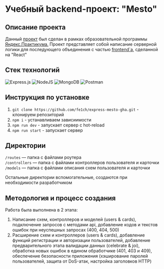 <h1>Учебный backend-проект: "Mesto"</h1>

<h2>Описание проекта</h2>

Данный [проект](https://github.com/fe1ch/express-mesto-gha) был сделан в рамках образовательной программы [Яндекс.Практикума.](https://practicum.yandex.ru/) Проект представляет собой написание серверной логики для последующего объединения с частью [frontend`а](https://github.com/fe1ch/react-mesto-auth), сделанной на "React"

<h2>Стек технологий</h2>

![Express.js](https://img.shields.io/badge/express.js-%23404d59.svg?style=for-the-badge&logo=express&logoColor=%2361DAFB)
![NodeJS](https://img.shields.io/badge/node.js-6DA55F?style=for-the-badge&logo=node.js&logoColor=white)
![MongoDB](https://img.shields.io/badge/MongoDB-%234ea94b.svg?style=for-the-badge&logo=mongodb&logoColor=white)
![Postman](https://img.shields.io/badge/Postman-FF6C37?style=for-the-badge&logo=postman&logoColor=white)

<h2>Инструкция по установке</h2>

1. `git clone https://github.com/fe1ch/express-mesto-gha.git` - клонируем репозиторий
2. `npm i` - устанавливаем зависиимости
3. `npm run dev` - запускает сервер с hot-reload
4. `npm run start` - запускает сервер

<h2>Директории</h2>

`/routes` — папка с файлами роутера  
`/controllers` — папка с файлами контроллеров пользователя и карточки  
`/models` — папка с файлами описания схем пользователя и карточки

Остальные директории вспомогательные, создаются при необходимости разработчиком

<h2>Методология и процесс создания</h2>
Работа была выполнена в 2 этапа:

1. Написание схем, контроллеров и моделей (users & cards), подключение запросов с методами api, добавление кодов и текстов ошибок при неуспешных запросах (400, 404, 500)
2. Расширение схем и контроллеров (users & cards), добавление функций регистрации и авторизации пользователей, добавление предварительного этапа валидации данных (celebrate & joi), обработка новых ошибок в едином обработчике (401, 403 и 409), обеспечение безопасности приложения (хэширование паролей пользователей, защита от DoS-атак, настройка заголовков HTTP)

